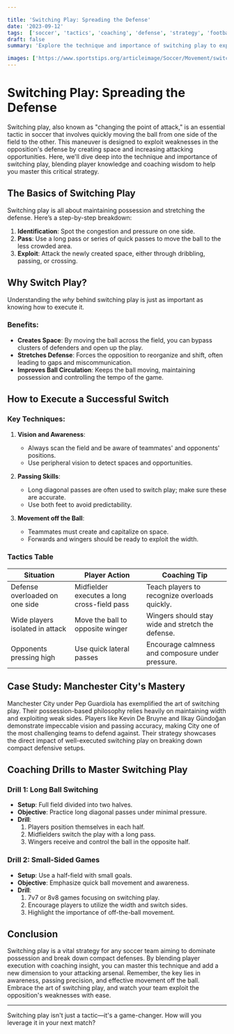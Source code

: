 ```yaml
---

title: 'Switching Play: Spreading the Defense'
date: '2023-09-12'
tags:  ['soccer', 'tactics', 'coaching', 'defense', 'strategy', 'football', 'soccer tips', 'playmaking', 'gameplay']
draft: false
summary: 'Explore the technique and importance of switching play to exploit weaknesses in the oppositions defensive setup. Learn from player knowledge and coaching wisdom to master this essential soccer strategy.'

images: ['https://www.sportstips.org/articleimage/Soccer/Movement/switching_play_spreading_the_defense.webp']
---
```


# Switching Play: Spreading the Defense

Switching play, also known as "changing the point of attack," is an essential tactic in soccer that involves quickly moving the ball from one side of the field to the other. This maneuver is designed to exploit weaknesses in the opposition's defense by creating space and increasing attacking opportunities. Here, we'll dive deep into the technique and importance of switching play, blending player knowledge and coaching wisdom to help you master this critical strategy.

## The Basics of Switching Play

Switching play is all about maintaining possession and stretching the defense. Here’s a step-by-step breakdown:

1. **Identification**: Spot the congestion and pressure on one side.
2. **Pass**: Use a long pass or series of quick passes to move the ball to the less crowded area.
3. **Exploit**: Attack the newly created space, either through dribbling, passing, or crossing.

## Why Switch Play?

Understanding the *why* behind switching play is just as important as knowing how to execute it.

### Benefits:

- **Creates Space**: By moving the ball across the field, you can bypass clusters of defenders and open up the play.
- **Stretches Defense**: Forces the opposition to reorganize and shift, often leading to gaps and miscommunication.
- **Improves Ball Circulation**: Keeps the ball moving, maintaining possession and controlling the tempo of the game.

## How to Execute a Successful Switch

### Key Techniques:

1. **Vision and Awareness**:
    - Always scan the field and be aware of teammates' and opponents' positions.
    - Use peripheral vision to detect spaces and opportunities.

2. **Passing Skills**:
    - Long diagonal passes are often used to switch play; make sure these are accurate.
    - Use both feet to avoid predictability.

3. **Movement off the Ball**:
    - Teammates must create and capitalize on space. 
    - Forwards and wingers should be ready to exploit the width.

### Tactics Table

| Situation                         | Player Action                               | Coaching Tip                                      |
|-----------------------------------|---------------------------------------------|---------------------------------------------------|
| Defense overloaded on one side    | Midfielder executes a long cross-field pass | Teach players to recognize overloads quickly.     |
| Wide players isolated in attack   | Move the ball to opposite winger            | Wingers should stay wide and stretch the defense. |
| Opponents pressing high           | Use quick lateral passes                    | Encourage calmness and composure under pressure.  |

## Case Study: Manchester City's Mastery

Manchester City under Pep Guardiola has exemplified the art of switching play. Their possession-based philosophy relies heavily on maintaining width and exploiting weak sides. Players like Kevin De Bruyne and Ilkay Gündoğan demonstrate impeccable vision and passing accuracy, making City one of the most challenging teams to defend against. Their strategy showcases the direct impact of well-executed switching play on breaking down compact defensive setups.

## Coaching Drills to Master Switching Play

### Drill 1: Long Ball Switching

- **Setup**: Full field divided into two halves.
- **Objective**: Practice long diagonal passes under minimal pressure.
- **Drill**:
  1. Players position themselves in each half.
  2. Midfielders switch the play with a long pass.
  3. Wingers receive and control the ball in the opposite half.

### Drill 2: Small-Sided Games

- **Setup**: Use a half-field with small goals.
- **Objective**: Emphasize quick ball movement and awareness.
- **Drill**:
  1. 7v7 or 8v8 games focusing on switching play.
  2. Encourage players to utilize the width and switch sides.
  3. Highlight the importance of off-the-ball movement.

## Conclusion

Switching play is a vital strategy for any soccer team aiming to dominate possession and break down compact defenses. By blending player execution with coaching insight, you can master this technique and add a new dimension to your attacking arsenal. Remember, the key lies in awareness, passing precision, and effective movement off the ball. Embrace the art of switching play, and watch your team exploit the opposition's weaknesses with ease.

---

Switching play isn't just a tactic—it's a game-changer. How will you leverage it in your next match?
```